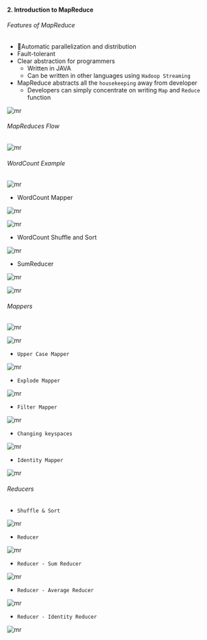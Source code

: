 #### 2. Introduction to MapReduce

###### Features of MapReduce

- Automatic parallelization and distribution
- Fault-tolerant
- Clear abstraction for programmers
	- Written in JAVA
	- Can be written in other languages using ``Hadoop Streaming``
- MapReduce abstracts all the ``housekeeping`` away from developer
	- Developers can simply concentrate on writing ``Map`` and ``Reduce`` function

![mr](images/2/1.png)

###### MapReduces Flow

![mr](images/2/2.png)

###### WordCount Example

![mr](images/2/3.png)

- WordCount Mapper

![mr](images/2/4.png)

![mr](images/2/5.png)

- WordCount Shuffle and Sort

![mr](images/2/6.png)

- SumReducer

![mr](images/2/7.png)

![mr](images/2/8.png)

###### Mappers

![mr](images/2/9.png)

![mr](images/2/10.png)

- ``Upper Case Mapper``

![mr](images/2/11.png)

- ``Explode Mapper``

![mr](images/2/12.png)

- ``Filter Mapper``

![mr](images/2/13.png)

- ``Changing keyspaces``

![mr](images/2/14.png)

- ``Identity Mapper``

![mr](images/2/15.png)

###### Reducers

- ``Shuffle & Sort``

![mr](images/2/16.png)

- ``Reducer``

![mr](images/2/17.png)

- ``Reducer - Sum Reducer``

![mr](images/2/18.png)

- ``Reducer - Average Reducer`` 

![mr](images/2/19.png)

- ``Reducer - Identity Reducer``

![mr](images/2/20.png)
             